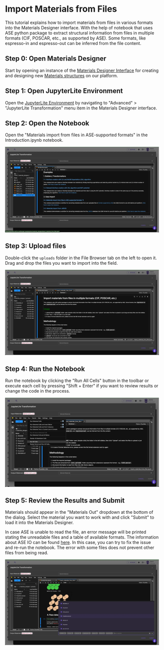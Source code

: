 # Import Materials from Files

This tutorial explains how to import materials from files in various formats into the Materials Designer interface. With the help of notebook that uses ASE python package to extract structural information from files in multiple formats (CIF, POSCAR, etc., as supported by ASE). Some formats, like espresso-in and espresso-out can be inferred from the file content.

## Step 0: Open Materials Designer

Start by opening an instance of the [Materials Designer Interface](../../materials-designer/overview.md) for creating and designing new [Materials structures](../../materials/overview.md) on our platform.

## Step 1: Open JupyterLite Environment

Open the [JupyterLite Environment](../../materials-designer/header-menu/advanced/jupyterlite-dialog.md) by navigating to "Advanced" > "JupyterLite Transformation" menu item in the Materials Designer interface.

## Step 2: Open the Notebook

Open the "Materials import from files in ASE-supported formats" in the Introduction.ipynb notebook.

![JupyterLite session with Introduction notebook](/images/tutorials/import_from_files/open_notebook.webp "Open Notebook")

## Step 3: Upload files

Double-click the `uploads` folder in the File Browser tab on the left to open it. Drag and drop the files you want to import into the field.

![JupyterLite session with uploaded files in the files browser](/images/tutorials/import_from_files/upload_files.webp "Upload Files")

## Step 4: Run the Notebook

Run the notebook by clicking the "Run All Cells" button in the toolbar or execute each cell by pressing "Shift + Enter" if you want to review results or change the code in the process.

![JupyterLite session with Run menu open](/images/tutorials/import_from_files/run_notebook.webp "Run Notebook")

## Step 5: Review the Results and Submit

Materials should appear in the "Materials Out" dropdown at the bottom of the dialog. Select the material you want to work with and click "Submit" to load it into the Materials Designer.

In case ASE is unable to read the file, an error message will be printed stating the unreadable files and a table of available formats. The information about ASE IO can be found [here](https://wiki.fysik.dtu.dk/ase/ase/io/io.html).
In this case, you can try to fix the issue and re-run the notebook. The error with some files does not prevent other files from being read.

![JupyterLite Transformation dialog with materials_out dropdown populated](/images/tutorials/import_from_files/submit_results.webp "Review Results and Submit")
